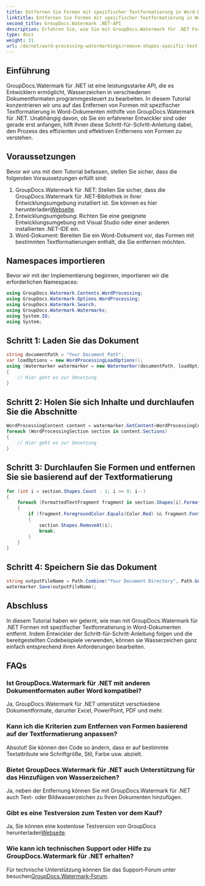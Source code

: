 ```yaml
---
title: Entfernen Sie Formen mit spezifischer Textformatierung in Word-Dokumenten
linktitle: Entfernen Sie Formen mit spezifischer Textformatierung in Word-Dokumenten
second_title: GroupDocs.Watermark .NET-API
description: Erfahren Sie, wie Sie mit GroupDocs.Watermark für .NET Formen mit spezifischer Textformatierung in Word-Dokumenten entfernen. Befolgen Sie unseren Leitfaden zur effizienten Manipulation von Wasserzeichen.
type: docs
weight: 31
url: /de/net/word-processing-watermarkings/remove-shapes-specific-text-formatting-word-docs/
---
```

## Einführung
GroupDocs.Watermark für .NET ist eine leistungsstarke API, die es Entwicklern ermöglicht, Wasserzeichen in verschiedenen Dokumentformaten programmgesteuert zu bearbeiten. In diesem Tutorial konzentrieren wir uns auf das Entfernen von Formen mit spezifischer Textformatierung in Word-Dokumenten mithilfe von GroupDocs.Watermark für .NET. Unabhängig davon, ob Sie ein erfahrener Entwickler sind oder gerade erst anfangen, hilft Ihnen diese Schritt-für-Schritt-Anleitung dabei, den Prozess des effizienten und effektiven Entfernens von Formen zu verstehen.
## Voraussetzungen
Bevor wir uns mit dem Tutorial befassen, stellen Sie sicher, dass die folgenden Voraussetzungen erfüllt sind:
1.  GroupDocs.Watermark für .NET: Stellen Sie sicher, dass die GroupDocs.Watermark für .NET-Bibliothek in Ihrer Entwicklungsumgebung installiert ist. Sie können es hier herunterladen[Webseite](https://releases.groupdocs.com/Watermark/net/).
2. Entwicklungsumgebung: Richten Sie eine geeignete Entwicklungsumgebung mit Visual Studio oder einer anderen installierten .NET-IDE ein.
3. Word-Dokument: Bereiten Sie ein Word-Dokument vor, das Formen mit bestimmten Textformatierungen enthält, die Sie entfernen möchten.

## Namespaces importieren
Bevor wir mit der Implementierung beginnen, importieren wir die erforderlichen Namespaces:
```csharp
using GroupDocs.Watermark.Contents.WordProcessing;
using GroupDocs.Watermark.Options.WordProcessing;
using GroupDocs.Watermark.Search;
using GroupDocs.Watermark.Watermarks;
using System.IO;
using System;
```
## Schritt 1: Laden Sie das Dokument
```csharp
string documentPath = "Your Document Path";
var loadOptions = new WordProcessingLoadOptions();
using (Watermarker watermarker = new Watermarker(documentPath, loadOptions))
{
    // Hier geht es zur Umsetzung
}
```
## Schritt 2: Holen Sie sich Inhalte und durchlaufen Sie die Abschnitte
```csharp
WordProcessingContent content = watermarker.GetContent<WordProcessingContent>();
foreach (WordProcessingSection section in content.Sections)
{
    // Hier geht es zur Umsetzung
}
```
## Schritt 3: Durchlaufen Sie Formen und entfernen Sie sie basierend auf der Textformatierung
```csharp
for (int i = section.Shapes.Count - 1; i >= 0; i--)
{
    foreach (FormattedTextFragment fragment in section.Shapes[i].FormattedTextFragments)
    {
        if (fragment.ForegroundColor.Equals(Color.Red) && fragment.Font.FamilyName == "Arial")
        {
            section.Shapes.RemoveAt(i);
            break;
        }
    }
}
```
## Schritt 4: Speichern Sie das Dokument
```csharp
string outputFileName = Path.Combine("Your Document Directory", Path.GetFileName(documentPath));
watermarker.Save(outputFileName);
```

## Abschluss
In diesem Tutorial haben wir gelernt, wie man mit GroupDocs.Watermark für .NET Formen mit spezifischer Textformatierung in Word-Dokumenten entfernt. Indem Entwickler der Schritt-für-Schritt-Anleitung folgen und die bereitgestellten Codebeispiele verwenden, können sie Wasserzeichen ganz einfach entsprechend ihren Anforderungen bearbeiten.
## FAQs
### Ist GroupDocs.Watermark für .NET mit anderen Dokumentformaten außer Word kompatibel?
Ja, GroupDocs.Watermark für .NET unterstützt verschiedene Dokumentformate, darunter Excel, PowerPoint, PDF und mehr.
### Kann ich die Kriterien zum Entfernen von Formen basierend auf der Textformatierung anpassen?
Absolut! Sie können den Code so ändern, dass er auf bestimmte Textattribute wie Schriftgröße, Stil, Farbe usw. abzielt.
### Bietet GroupDocs.Watermark für .NET auch Unterstützung für das Hinzufügen von Wasserzeichen?
Ja, neben der Entfernung können Sie mit GroupDocs.Watermark für .NET auch Text- oder Bildwasserzeichen zu Ihren Dokumenten hinzufügen.
### Gibt es eine Testversion zum Testen vor dem Kauf?
 Ja, Sie können eine kostenlose Testversion von GroupDocs herunterladen[Webseite](https://releases.groupdocs.com/).
### Wie kann ich technischen Support oder Hilfe zu GroupDocs.Watermark für .NET erhalten?
 Für technische Unterstützung können Sie das Support-Forum unter besuchen[GroupDocs.Watermark-Forum](https://forum.groupdocs.com/c/watermark/19).